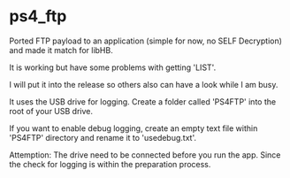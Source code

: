 # ps4_ftp

Ported FTP payload to an application (simple for now, no SELF Decryption) and made it match for libHB.

It is working but have some problems with getting 'LIST'.

I will put it into the release so others also can have a look while I am busy.

It uses the USB drive for logging. Create a folder called 'PS4FTP' into the root of your USB drive.

If you want to enable debug logging, create an empty text file within 'PS4FTP' directory and rename it to 'usedebug.txt'.

Attemption: The drive need to be connected before you run the app. Since the check for logging is within the preparation process.
